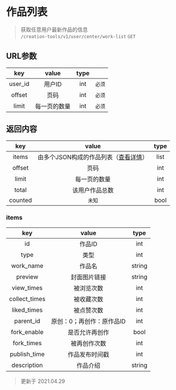 # 作品列表

> 获取任意用户最新作品的信息  
> `/creation-tools/v1/user/center/work-list` `GET`


## URL参数
|   key   |    value     | type  |        |
| :-----: | :----------: | :---: | :----: |
| user_id |    用户ID    |  int  | `必须` |
| offset  |     页码     |  int  | `必须` |
|  limit  | 每一页的数量 |  int  | `必须` |


## 返回内容
|   key   |                     value                      | type  |
| :-----: | :--------------------------------------------: | :---: |
|  items  | 由多个JSON构成的作品列表（[查看详情](#items)） | list  |
| offset  |                      页码                      |  int  |
|  limit  |                  每一页的数量                  |  int  |
|  total  |                 该用户作品总数                 |  int  |
| counted |                     `未知`                     | bool  |

### items
|      key      |           value           |  type  |
| :-----------: | :-----------------------: | :----: |
|      id       |          作品ID           |  int   |
|     type      |           类型            |  int   |
|   work_name   |          作品名           | string |
|    preview    |       封面图片链接        | string |
|  view_times   |        被浏览次数         |  int   |
| collect_times |        被收藏次数         |  int   |
|  liked_times  |        被点赞次数         |  int   |
|   parent_id   | 原创：0；再创作：原作品ID |  int   |
|  fork_enable  |      是否允许再创作       |  bool  |
|  fork_times   |       被再创作次数        |  int   |
| publish_time  |      作品发布时间戳       |  int   |
|  description  |         作品介绍          | string |


> 更新于 2021.04.29
